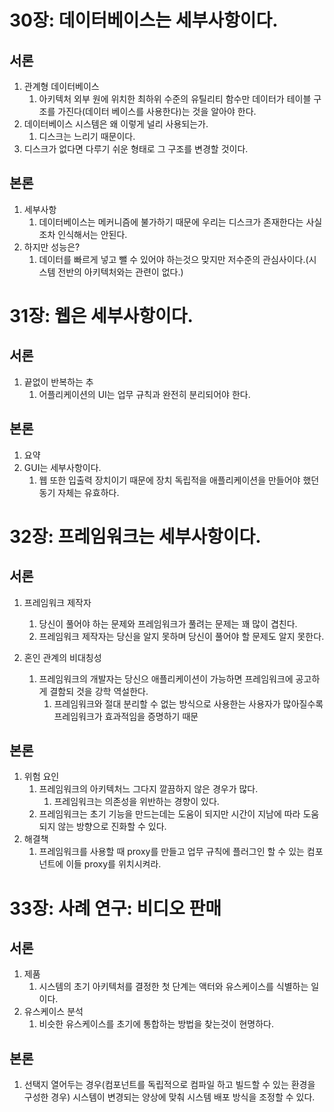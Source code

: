 # 30장: 데이터베이스는 세부사항이다.

## 서론

1. 관계형 데이터베이스
    1. 아키텍처 외부 원에 위치한 최하위 수준의 유틸리티 함수만 데이터가 테이블 구조를 가진다(데이터 베이스를 사용한다)는 것을 알아야 한다.
2. 데이터베이스 시스템은 왜 이렇게 널리 사용되는가.
      1. 디스크는 느리기 때문이다.
3. 디스크가 없다면 다루기 쉬운 형태로 그 구조를 변경할 것이다.
  
## 본론

1. 세부사항
    1. 데이터베이스는 메커니즘에 불가하기 때문에 우리는 디스크가 존재한다는 사실조차 인식해서는 안된다.
2. 하지만 성능은?
    1. 데이터를 빠르게 넣고 뺄 수 있어야 하는것으 맞지만 저수준의 관심사이다.(시스템 전반의 아키텍처와는 관련이 없다.)
  
# 31장: 웹은 세부사항이다.

## 서론

1. 끝없이 반복하는 추
    1. 어플리케이션의 UI는 업무 규칙과 완전히 분리되어야 한다.

## 본론

1. 요약
  1. GUI는 세부사항이다.
      1. 웹 또한 입출력 장치이기 때문에 장치 독립적을 애플리케이션을 만들어야 했던 동기 자체는 유효하다.
    
# 32장: 프레임워크는 세부사항이다.

## 서론

1. 프레임워크 제작자
    1. 당신이 풀어야 하는 문제와 프레임워크가 풀려는 문제는 꽤 많이 겹친다.
    2. 프레임워크 제작자는 당신을 알지 못하며 당신이 풀어야 할 문제도 알지 못한다.

2. 혼인 관계의 비대칭성
    1. 프레임워크의 개발자는 당신으 애플리케이션이 가능하면 프레임워크에 공고하게 결함되 것을 강학 역설한다.
        1. 프레임워크와 절대 분리할 수 없는 방식으로 사용한는 사용자가 많아질수록 프레임워크가 효과적임을 증명하기 때문

## 본론

1. 위험 요인
    1. 프레임워크의 아키텍처느 그다지 깔끔하지 않은 경우가 많다.
       1. 프레임워크는 의존성을 위반하는 경향이 있다.
    2. 프레임워크는 초기 기능을 만드는데는 도움이 되지만 시간이 지남에 따라 도움되지 않는 방향으로 진화할 수 있다.
2. 해결책
    1. 프레임워크를 사용할 때 proxy를 만들고 업무 규칙에 플러그인 할 수 있는 컴포넌트에 이들 proxy를 위치시켜라.
  
# 33장: 사례 연구: 비디오 판매

## 서론

1. 제품
    1. 시스템의 초기 아키텍처를 결정한 첫 단계는 액터와 유스케이스를 식별하는 일이다.
2. 유스케이스 분석
    1. 비슷한 유스케이스를 초기에 통합하는 방법을 찾는것이 현명하다.
  
## 본론

  1. 선택지 열어두는 경우(컴포넌트를 독립적으로 컴파일 하고 빌드할 수 있는 환경을 구성한 경우) 시스템이 변경되는 양상에 맞춰 시스템 배포 방식을 조정할 수 있다.

